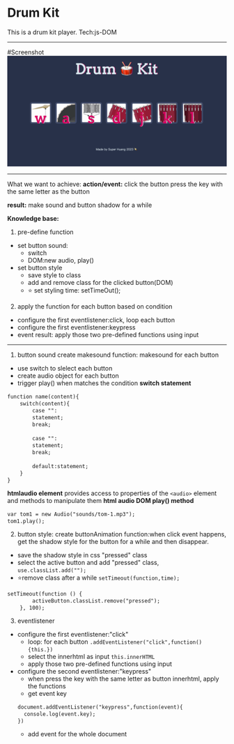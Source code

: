 # Drum Kit
This is a drum kit player. 
Tech:js-DOM

---
#Screenshot
<img src="screenshot/drum_kit.gif" alt="drum kit" >

---

What we want to achieve:
**action/event:**
click the button
press the key with the same letter as the button

**result:**
make sound and button shadow for a while

**Knowledge base:**
1. pre-define function
- set button sound:
  - switch
  - DOM:new audio, play()
- set button style
  - save style to class
  - add and remove class for the clicked button(DOM)
  - ⭐️ set styling time: setTimeOut();

2. apply the function for each button based on condition
- configure the first eventlistener:click, loop each button
- configure the first eventlistener:keypress
- event result: apply those two pre-defined functions using input

---

1. button sound
create makesound function: makesound for each button
- use switch to slelect each button
- create audio object for each button
- trigger play() when matches the condition
**switch statement**
```
function name(content){
    switch(content){
        case "":
        statement;
        break;

        case "":
        statement;
        break;

        default:statement;
    }
}
```
**htmlaudio element**
provides access to properties of the `<audio>` element and methods to manipulate them
**html audio DOM play() method**
```
var tom1 = new Audio("sounds/tom-1.mp3");
tom1.play();
```

2. button style:
create buttonAnimation function:when click event happens, get the shadow style for the button for a while and then disappear.
- save the shadow style in css "pressed" class
- select the active button and add "pressed" class, `use.classList.add("");`
- ⭐️remove class after a while
`setTimeout(function,time);`
```
setTimeout(function () {
        activeButton.classList.remove("pressed");
    }, 100);
```

3. eventlistener
- configure the first eventlistener:"click"
  - loop: for each button
  `.addEventListener("click",function(){this.})`
  - select the innerhtml as input
  `this.innerHTML`
  - apply those two pre-defined functions using input
- configure the second eventlistener:"keypress"
  - when press the key with the same letter as button innerhtml, apply the functions
  - get event key
  ```
  document.addEventListener("keypress",function(event){
    console.log(event.key);
  })
  ```
  - add event for the whole document
